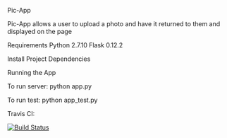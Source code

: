 Pic-App

Pic-App allows a user to upload a photo and have it returned to them and displayed on the page

Requirements
Python 2.7.10
Flask 0.12.2

Install Project Dependencies


Running the App

To run server: python app.py

To run test: python app_test.py


Travis CI:

[![Build Status](https://travis-ci.org/shindelus/Pic-App.svg?branch=master)](https://travis-ci.org/shindelus/Pic-App)
